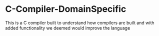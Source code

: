 # C-Compiler-DomainSpecific
This is a C compiler built to understand how compilers are built and with added functionality we deemed would improve the language
